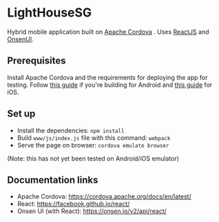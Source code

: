 # LightHouseSG
Hybrid mobile application built on [Apache Cordova](https://cordova.apache.org/docs/en/latest/) . Uses [ReactJS](https://facebook.github.io/react/) and [OnsenUI](https://onsen.io/).


## Prerequisites
Install Apache Cordova and the requirements for deploying the app for testing. Follow [this guide](https://cordova.apache.org/docs/en/latest/guide/platforms/android/index.html) if you're building for Android and [this guide](https://cordova.apache.org/docs/en/latest/guide/platforms/ios/index.html) for iOS.


## Set up
- Install the dependencies: `npm install`
- Build `www/js/index.js` file with this command: `webpack`
- Serve the page on browser: `cordova emulate browser`

(Note: this has not yet been tested on Android/iOS emulator)


## Documentation links
- Apache Cordova: https://cordova.apache.org/docs/en/latest/
- React: https://facebook.github.io/react/
- Onsen UI (with React): https://onsen.io/v2/api/react/